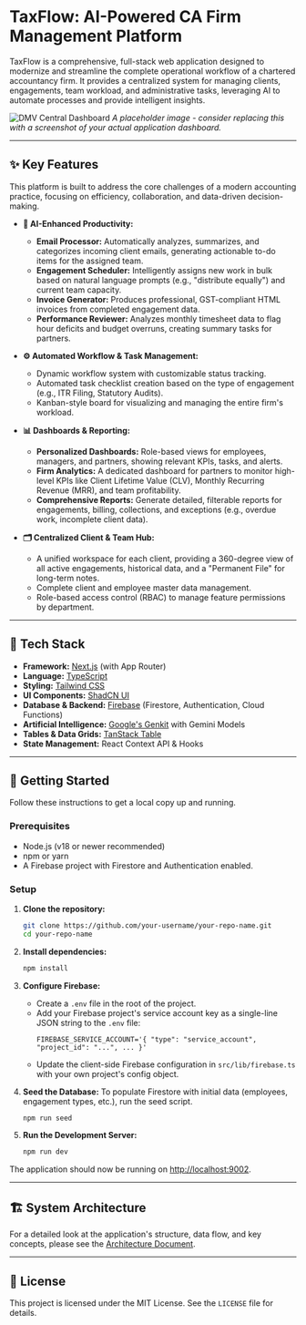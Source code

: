 # TaxFlow: AI-Powered CA Firm Management Platform

TaxFlow is a comprehensive, full-stack web application designed to modernize and streamline the complete operational workflow of a chartered accountancy firm. It provides a centralized system for managing clients, engagements, team workload, and administrative tasks, leveraging AI to automate processes and provide intelligent insights.

![DMV Central Dashboard](https://placehold.co/1200x600.png)
*A placeholder image - consider replacing this with a screenshot of your actual application dashboard.*

---

## ✨ Key Features

This platform is built to address the core challenges of a modern accounting practice, focusing on efficiency, collaboration, and data-driven decision-making.

*   **🤖 AI-Enhanced Productivity:**
    *   **Email Processor:** Automatically analyzes, summarizes, and categorizes incoming client emails, generating actionable to-do items for the assigned team.
    *   **Engagement Scheduler:** Intelligently assigns new work in bulk based on natural language prompts (e.g., "distribute equally") and current team capacity.
    *   **Invoice Generator:** Produces professional, GST-compliant HTML invoices from completed engagement data.
    *   **Performance Reviewer:** Analyzes monthly timesheet data to flag hour deficits and budget overruns, creating summary tasks for partners.

*   **⚙️ Automated Workflow & Task Management:**
    *   Dynamic workflow system with customizable status tracking.
    *   Automated task checklist creation based on the type of engagement (e.g., ITR Filing, Statutory Audits).
    *   Kanban-style board for visualizing and managing the entire firm's workload.

*   **📊 Dashboards & Reporting:**
    *   **Personalized Dashboards:** Role-based views for employees, managers, and partners, showing relevant KPIs, tasks, and alerts.
    *   **Firm Analytics:** A dedicated dashboard for partners to monitor high-level KPIs like Client Lifetime Value (CLV), Monthly Recurring Revenue (MRR), and team profitability.
    *   **Comprehensive Reports:** Generate detailed, filterable reports for engagements, billing, collections, and exceptions (e.g., overdue work, incomplete client data).

*   **🗂️ Centralized Client & Team Hub:**
    *   A unified workspace for each client, providing a 360-degree view of all active engagements, historical data, and a "Permanent File" for long-term notes.
    *   Complete client and employee master data management.
    *   Role-based access control (RBAC) to manage feature permissions by department.

---

## 🚀 Tech Stack

*   **Framework:** [Next.js](https://nextjs.org/) (with App Router)
*   **Language:** [TypeScript](https://www.typescriptlang.org/)
*   **Styling:** [Tailwind CSS](https://tailwindcss.com/)
*   **UI Components:** [ShadCN UI](https://ui.shadcn.com/)
*   **Database & Backend:** [Firebase](https://firebase.google.com/) (Firestore, Authentication, Cloud Functions)
*   **Artificial Intelligence:** [Google's Genkit](https://firebase.google.com/docs/genkit) with Gemini Models
*   **Tables & Data Grids:** [TanStack Table](https://tanstack.com/table/v8)
*   **State Management:** React Context API & Hooks

---

## 🏁 Getting Started

Follow these instructions to get a local copy up and running.

### Prerequisites

*   Node.js (v18 or newer recommended)
*   npm or yarn
*   A Firebase project with Firestore and Authentication enabled.

### Setup

1.  **Clone the repository:**
    ```bash
    git clone https://github.com/your-username/your-repo-name.git
    cd your-repo-name
    ```

2.  **Install dependencies:**
    ```bash
    npm install
    ```

3.  **Configure Firebase:**
    *   Create a `.env` file in the root of the project.
    *   Add your Firebase project's service account key as a single-line JSON string to the `.env` file:
        ```
        FIREBASE_SERVICE_ACCOUNT='{ "type": "service_account", "project_id": "...", ... }'
        ```
    *   Update the client-side Firebase configuration in `src/lib/firebase.ts` with your own project's config object.

4.  **Seed the Database:**
    To populate Firestore with initial data (employees, engagement types, etc.), run the seed script.
    ```bash
    npm run seed
    ```

5.  **Run the Development Server:**
    ```bash
    npm run dev
    ```

The application should now be running on [http://localhost:9002](http://localhost:9002).

---

## 🏗️ System Architecture

For a detailed look at the application's structure, data flow, and key concepts, please see the [Architecture Document](./ARCHITECTURE.md).

---

## 📄 License

This project is licensed under the MIT License. See the `LICENSE` file for details.
